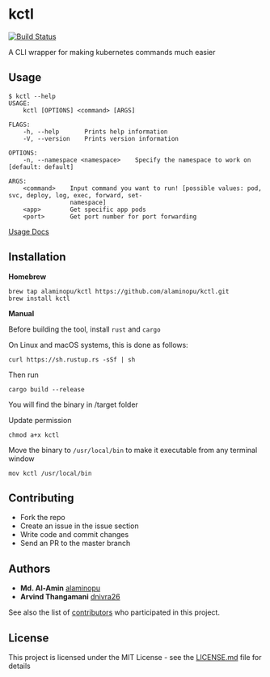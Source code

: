 # kctl

[![Build Status](https://travis-ci.com/alaminopu/kctl.svg?branch=master)](https://travis-ci.com/alaminopu/kctl)

A CLI wrapper for making kubernetes commands much easier

## Usage

```
$ kctl --help
USAGE:
    kctl [OPTIONS] <command> [ARGS]

FLAGS:
    -h, --help       Prints help information
    -V, --version    Prints version information

OPTIONS:
    -n, --namespace <namespace>    Specify the namespace to work on [default: default]

ARGS:
    <command>    Input command you want to run! [possible values: pod, svc, deploy, log, exec, forward, set-
                 namespace]
    <app>        Get specific app pods
    <port>       Get port number for port forwarding
```

[Usage Docs](https://github.com/alaminopu/kctl/wiki)  

## Installation

**Homebrew**
```
brew tap alaminopu/kctl https://github.com/alaminopu/kctl.git  
brew install kctl
```

**Manual**

Before building the tool, install `rust` and `cargo`

On Linux and macOS systems, this is done as follows:

```
curl https://sh.rustup.rs -sSf | sh
```

Then run

```
cargo build --release 
```

You will find the binary in /target folder

Update permission 

```
chmod a+x kctl
```

Move the binary to `/usr/local/bin` to make it executable from any terminal window 

```
mov kctl /usr/local/bin
```


## Contributing
- Fork the repo
- Create an issue in the issue section
- Write code and commit changes 
- Send an PR to the master branch 


## Authors

* **Md. Al-Amin** [alaminopu](https://github.com/alaminopu)
* **Arvind Thangamani** [dnivra26](https://github.com/dnivra26)

See also the list of [contributors](https://github.com/alaminopu/kctl/contributors) who participated in this project.

## License

This project is licensed under the MIT License - see the [LICENSE.md](LICENSE.md) file for details